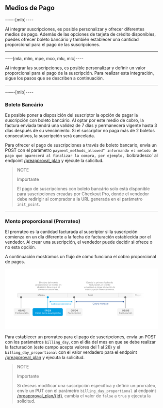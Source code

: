 ## Medios de Pago

--—-[mlb]----

Al integrar suscripciones, es posible personalizar y ofrecer diferentes medios de pago. Además de las opciones de tarjeta de crédito disponibles, puedes ofrecer boleto bancário y también establecer una cantidad proporcional para el pago de las suscripciones.

------------

----[mla, mlm, mpe, mco, mlu, mlc]----

Al integrar las suscripciones, es posible personalizar y definir un valor proporcional para el pago de la suscripción. Para realizar esta integración, sigue los pasos que se describen a continuación.

------------

--—-[mlb]----

### Boleto Bancário

Es posible poner a disposición del suscriptor la opción de pagar la suscripción con boleto bancário. Al optar por este medio de cobro, la factura enviada tendrá una validez de 7 días y permanecerá vigente hasta 3 días después de su vencimiento. Si el suscriptor no paga más de 2 boletos consecutivos, la suscripción será cancelada.

Para ofrecer el pago de suscripciones a través de boleto bancario, envía un POST con el parámetro `payment_methods_allowed" informando el método de pago que aparecerá al finalizar la compra, por ejemplo, `bolbradesco` al endpoint [/preapproval_plan](https://www.mercadopago[FAKER][URL][DOMAIN]/developers/es/reference/subscriptions/_preapproval_plan/post) y ejecute la solicitud. 


> NOTE
>
> Importante
>
> El pago de suscripciones con boleto bancário solo está disponible para suscripciones creadas por Checkout Pro, donde el vendedor debe redirigir al comprador a la URL generada en el parámetro `init_point`. 

------------


### Monto proporcional (Prorrateo)

El prorrateo es la cantidad facturada al suscriptor si la suscripción comienza en un día diferente a la fecha de facturación establecida por el vendedor. Al crear una suscripción, el vendedor puede decidir si ofrece o no esta opción. 

A continuación mostramos un flujo de cómo funciona el cobro proporcional de pagos.

![Basic-subscriptions](/images/subscriptions/linea-cobro-ES.png)


Para establecer un prorrateo para el pago de suscripciones, envía un POST con los parámetros `billing_day`, con el día del mes en que se debe realizar la facturación (este campo acepta valores del 1 al 28) y el ` billing_day_proportional` con el valor verdadero para el endpoint [/preapproval_plan](https://www.mercadopago[FAKER][URL][DOMAIN]/developers/es/reference/subscriptions/_preapproval_plan/post) y ejecuta la solicitud.


> NOTE
>
> Importante
>
> Si deseas modificar una suscripción específica y definir un prorrateo, envíe un PUT con el parámetro `billing_day_proportional` al endpoint [/preapproval_plan/{id}](https://www.mercadopago[FAKER][URL][DOMAIN]/developers/es/reference/subscriptions/_preapproval_plan_id/put), cambia el valor de `false` a `true` y ejecuta la solicitud.
